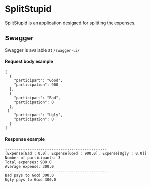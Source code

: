 # SplitStupid 
SplitStupid is an application designed for splitting the expenses.

## Swagger
Swagger is available at ```/swagger-ui/```

#### Request body example
```$xslt
[
  {
    "participant": "Good",
    "participation": 900
  },
  {
    "participant": "Bad",
    "participation": 0
  },
 {
    "participant": "Ugly",
    "participation": 0
  }
]
```
#### Response example
```$xslt
----------------------------------------------
[Expense[Bad : 0.0], Expense[Good : 900.0], Expense[Ugly : 0.0]]
Number of participants: 3
Total expenses: 900.0
Average expense: 300.0
----------------------------------------------
Bad pays to Good 300.0
Ugly pays to Good 300.0
```
